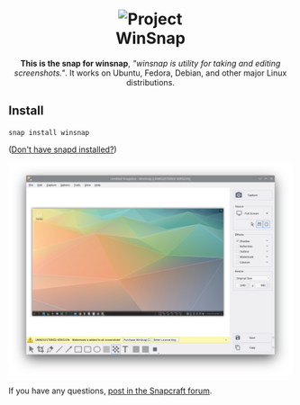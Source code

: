 <h1 align="center">
  <img src="https://dashboard.snapcraft.io/site_media/appmedia/2018/12/winsnap.png?raw=true" alt="Project">
  <br />
  WinSnap
</h1>
<p align="center"><b>This is the snap for winsnap</b>, <i>"winsnap is utility for taking and editing screenshots."</i>. It works on Ubuntu, Fedora, Debian, and other major Linux
distributions.</p>


## Install

    snap install winsnap

([Don't have snapd installed?](https://snapcraft.io/docs/core/install))

![winsnap](screenshot.png?raw=true "winsnap")

If you have any questions, [post in the Snapcraft forum](https://forum.snapcraft.io).
